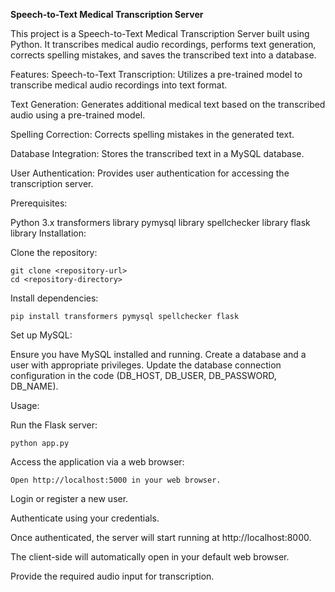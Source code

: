 **Speech-to-Text Medical Transcription Server**


This project is a Speech-to-Text Medical Transcription Server built using Python. It transcribes medical audio recordings, performs text generation, corrects spelling mistakes, and saves the transcribed text into a database.

Features:
Speech-to-Text Transcription: Utilizes a pre-trained model to transcribe medical audio recordings into text format.

Text Generation: Generates additional medical text based on the transcribed audio using a pre-trained model.

Spelling Correction: Corrects spelling mistakes in the generated text.

Database Integration: Stores the transcribed text in a MySQL database.

User Authentication: Provides user authentication for accessing the transcription server.

Prerequisites:

Python 3.x
transformers library
pymysql library
spellchecker library
flask library
Installation:

Clone the repository:

```
git clone <repository-url>
cd <repository-directory>
```

Install dependencies:

```
pip install transformers pymysql spellchecker flask
```

Set up MySQL:

Ensure you have MySQL installed and running.
Create a database and a user with appropriate privileges.
Update the database connection configuration in the code (DB_HOST, DB_USER, DB_PASSWORD, DB_NAME).

Usage:

Run the Flask server:

```
python app.py
```

Access the application via a web browser:

```
Open http://localhost:5000 in your web browser.
```

Login or register a new user.

Authenticate using your credentials.

Once authenticated, the server will start running at http://localhost:8000.

The client-side will automatically open in your default web browser.

Provide the required audio input for transcription.
